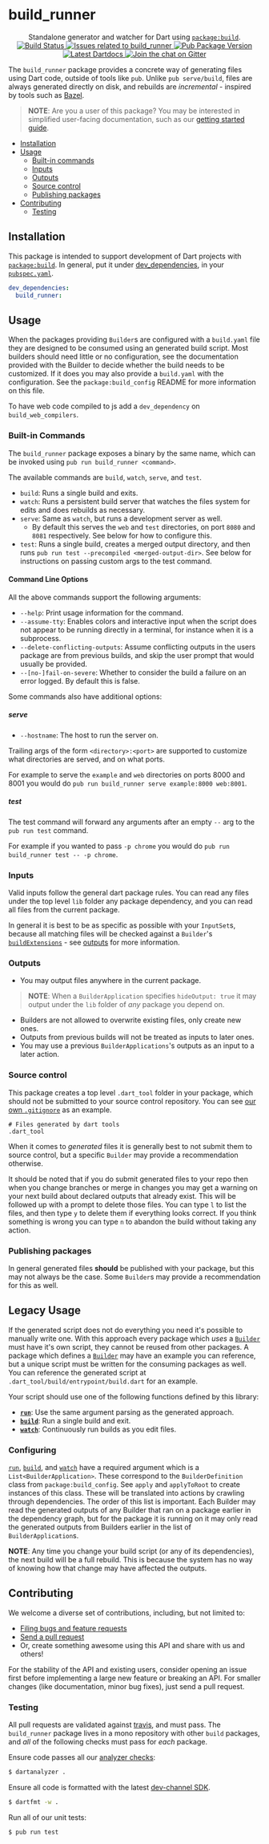 # build_runner

<p align="center">
  Standalone generator and watcher for Dart using <a href="https://pub.dartlang.org/packages/build"><code>package:build</code></a>.
  <br>
  <a href="https://travis-ci.org/dart-lang/build">
    <img src="https://travis-ci.org/dart-lang/build.svg?branch=master" alt="Build Status" />
  </a>
  <a href="https://github.com/dart-lang/build/labels/package%3Abuild_runner">
    <img src="https://img.shields.io/github/issues-raw/dart-lang/build/package%3Abuild_runner.svg" alt="Issues related to build_runner" />
  </a>
  <a href="https://pub.dartlang.org/packages/build_runner">
    <img src="https://img.shields.io/pub/v/build_runner.svg" alt="Pub Package Version" />
  </a>
  <a href="https://www.dartdocs.org/documentation/build_runner/latest">
    <img src="https://img.shields.io/badge/dartdocs-latest-blue.svg" alt="Latest Dartdocs" />
  </a>
  <a href="https://gitter.im/dart-lang/build">
    <img src="https://badges.gitter.im/dart-lang/build.svg" alt="Join the chat on Gitter" />
  </a>
</p>

The `build_runner` package provides a concrete way of generating files using
Dart code, outside of tools like `pub`. Unlike `pub serve/build`, files are
always generated directly on disk, and rebuilds are _incremental_ - inspired by
tools such as [Bazel][].

> **NOTE**: Are you a user of this package? You may be interested in
> simplified user-facing documentation, such as our
> [getting started guide](getting-started-link).

[getting-started-link]: https://goo.gl/b9o2j6

* [Installation](#installation)
* [Usage](#usage)
  * [Built-in commands](#built-in-commands)
  * [Inputs](#inputs)
  * [Outputs](#outputs)
  * [Source control](#source-control)
  * [Publishing packages](#publishing-packages)
* [Contributing](#contributing)
  * [Testing](#testing)

## Installation

This package is intended to support development of Dart projects with
[`package:build`][]. In general, put it under [dev_dependencies][], in your
[`pubspec.yaml`][pubspec].

```yaml
dev_dependencies:
  build_runner:
```

## Usage

When the packages providing `Builder`s are configured with a `build.yaml` file
they are designed to be consumed using an generated build script. Most builders
should need little or no configuration, see the documentation provided with the
Builder to decide whether the build needs to be customized. If it does you may
also provide a `build.yaml` with the configuration. See the
`package:build_config` README for more information on this file.

To have web code compiled to js add a `dev_dependency` on `build_web_compilers`.

### Built-in Commands

The `build_runner` package exposes a binary by the same name, which can be
invoked using `pub run build_runner <command>`.

The available commands are `build`, `watch`, `serve`, and `test`.

- `build`: Runs a single build and exits.
- `watch`: Runs a persistent build server that watches the files system for
  edits and does rebuilds as necessary.
- `serve`: Same as `watch`, but runs a development server as well.
  - By default this serves the `web` and `test` directories, on port `8080` and
    `8081` respectively. See below for how to configure this.
- `test`: Runs a single build, creates a merged output directory, and then runs
  `pub run test --precompiled <merged-output-dir>`. See below for instructions
  on passing custom args to the test command.

#### Command Line Options

All the above commands support the following arguments:

- `--help`: Print usage information for the command.
- `--assume-tty`: Enables colors and interactive input when the script does not
  appear to be running directly in a terminal, for instance when it is a
  subprocess.
- `--delete-conflicting-outputs`: Assume conflicting outputs in the users
  package are from previous builds, and skip the user prompt that would usually
  be provided.
- `--[no-]fail-on-severe`: Whether to consider the build a failure on an error
  logged. By default this is false.

Some commands also have additional options:

##### serve

- `--hostname`: The host to run the server on.

Trailing args of the form `<directory>:<port>` are supported to customize what
directories are served, and on what ports.

For example to serve the `example` and `web` directories on ports 8000 and 8001
you would do `pub run build_runner serve example:8000 web:8001`.

##### test

The test command will forward any arguments after an empty `--` arg to the
`pub run test` command.

For example if you wanted to pass `-p chrome` you would do
`pub run build_runner test -- -p chrome`.

### Inputs

Valid inputs follow the general dart package rules. You can read any files under
the top level `lib` folder any package dependency, and you can read all files
from the current package.

In general it is best to be as specific as possible with your `InputSet`s,
because all matching files will be checked against a `Builder`'s
[`buildExtensions`][build_extensions] - see [outputs](#outputs) for more
information.

### Outputs

* You may output files anywhere in the current package.

> **NOTE**: When a `BuilderApplication` specifies `hideOutput: true` it may
> output under the `lib` folder of _any_ package you depend on.

* Builders are not allowed to overwrite existing files, only create new ones.
* Outputs from previous builds will not be treated as inputs to later ones.
* You may use a previous `BuilderApplications`'s outputs as an input to a later
  action.

### Source control

This package creates a top level `.dart_tool` folder in your package, which
should not be submitted to your source control repository. You can see [our own
`.gitignore`](https://github.com/dart-lang/build/blob/master/.gitignore) as an
example.

```git
# Files generated by dart tools
.dart_tool
```

When it comes to _generated_ files it is generally best to not submit them to
source control, but a specific `Builder` may provide a recommendation otherwise.

It should be noted that if you do submit generated files to your repo then when
you change branches or merge in changes you may get a warning on your next build
about declared outputs that already exist. This will be followed up with a
prompt to delete those files. You can type `l` to list the files, and then type
`y` to delete them if everything looks correct. If you think something is wrong
you can type `n` to abandon the build without taking any action.

### Publishing packages

In general generated files **should** be published with your package, but this
may not always be the case. Some `Builder`s may provide a recommendation for
this as well.


## Legacy Usage

If the generated script does not do everything you need it's possible to
manually write one. With this approach every package which *uses* a
[`Builder`][builder] must have it's own script, they cannot be reused
from other packages. A package which defines a [`Builder`][builder] may have an
example you can reference, but a unique script must be written for the consuming
packages as well. You can reference the generated script at
`.dart_tool/build/entrypoint/build.dart` for an example.

Your script should use one of the following functions defined by this library:

- [**`run`**][run_fn]: Use the same argument parsing as the generated approach.
- [**`build`**][build_fn]: Run a single build and exit.
- [**`watch`**][watch_fn]: Continuously run builds as you edit files.

### Configuring

[`run`][run_fn], [`build`][build_fn], and [`watch`][watch_fn] have a required
argument which is a `List<BuilderApplication>`. These correspond to the
`BuilderDefinition` class from `package:build_config`. See `apply` and
`applyToRoot` to create instances of this class. These will be translated into
actions by crawling through dependencies. The order of this list is important.
Each Builder may read the generated outputs of any Builder that ran on a package
earlier in the dependency graph, but for the package it is running on it may
only read the generated outputs from Builders earlier in the list of
`BuilderApplication`s.

**NOTE**: Any time you change your build script (or any of its dependencies),
the next build will be a full rebuild. This is because the system has no way
of knowing how that change may have affected the outputs.

## Contributing

We welcome a diverse set of contributions, including, but not limited to:

* [Filing bugs and feature requests][file_an_issue]
* [Send a pull request][pull_request]
* Or, create something awesome using this API and share with us and others!

For the stability of the API and existing users, consider opening an issue
first before implementing a large new feature or breaking an API. For smaller
changes (like documentation, minor bug fixes), just send a pull request.

### Testing

All pull requests are validated against [travis][travis], and must pass. The
`build_runner` package lives in a mono repository with other `build` packages,
and _all_ of the following checks must pass for _each_ package.

Ensure code passes all our [analyzer checks][analysis_options]:

```sh
$ dartanalyzer .
```

Ensure all code is formatted with the latest [dev-channel SDK][dev_sdk].

```sh
$ dartfmt -w .
```

Run all of our unit tests:

```sh
$ pub run test
```

[Bazel]: https://bazel.build/
[`package:build`]: https://pub.dartlang.org/packages/build
[analysis_options]: https://github.com/dart-lang/build/blob/master/analysis_options.yaml

[builder]: https://www.dartdocs.org/documentation/build/latest/build/Builder-class.html
[run_fn]: https://www.dartdocs.org/documentation/build_runner/latest/build_runner/run.html
[build_fn]: https://www.dartdocs.org/documentation/build_runner/latest/build_runner/build.html
[watch_fn]: https://www.dartdocs.org/documentation/build_runner/latest/build_runner/watch.html
[builder_application]: https://www.dartdocs.org/documentation/build_runner/latest/build_runner/BuilderApplication-class.html
[build_extensions]: https://www.dartdocs.org/documentation/build/latest/build/Builder/buildExtensions.html

[travis]: https://travis-ci.org/
[dev_sdk]: https://www.dartlang.org/install
[dev_dependencies]: https://www.dartlang.org/tools/pub/dependencies#dev-dependencies
[pubspec]: https://www.dartlang.org/tools/pub/pubspec
[file_an_issue]: https://github.com/dart-lang/build/issues/new
[pull_request]: https://github.com/dart-lang/build/pulls
